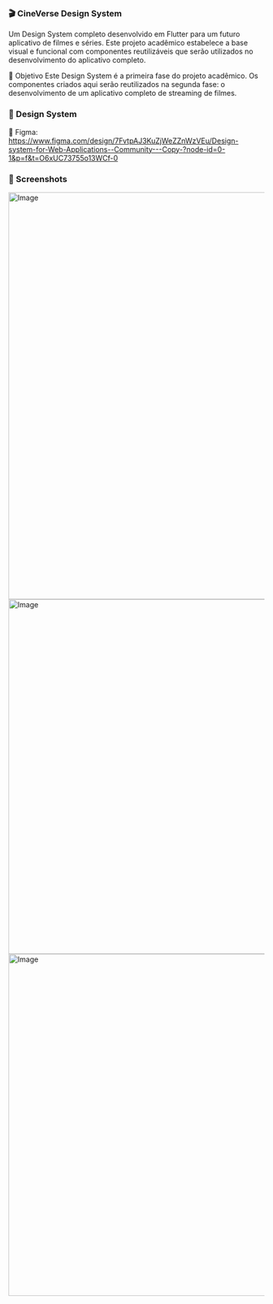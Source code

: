 ### 🎬 CineVerse Design System

Um Design System completo desenvolvido em Flutter para um futuro aplicativo de filmes e séries. Este projeto acadêmico estabelece a base visual e funcional com componentes reutilizáveis que serão utilizados no desenvolvimento do aplicativo completo.

🎯 Objetivo
Este Design System é a primeira fase do projeto acadêmico. Os componentes criados aqui serão reutilizados na segunda fase: o desenvolvimento de um aplicativo completo de streaming de filmes.

### 🎨 Design System

📐 Figma: https://www.figma.com/design/7FvtpAJ3KuZjWeZZnWzVEu/Design-system-for-Web-Applications--Community---Copy-?node-id=0-1&p=f&t=O6xUC73755o13WCf-0

### 📸 Screenshots
<img width="627" height="801" alt="Image" src="https://github.com/user-attachments/assets/74fef7fd-214c-4620-9381-0a742678040f" />
<img width="561" height="698" alt="Image" src="https://github.com/user-attachments/assets/d20fe61d-ecbe-4529-9489-35a96273272e" />
<img width="541" height="673" alt="Image" src="https://github.com/user-attachments/assets/2fa602d8-2f7c-4cee-a2ab-040d19c1d66c" />
